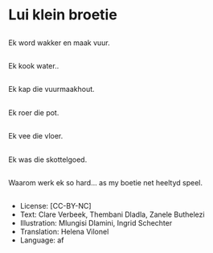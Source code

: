 # Lui klein broetie

##
Ek word wakker en maak vuur.

##
Ek kook water..

##
Ek kap die vuurmaakhout.

##
Ek roer die pot.

##
Ek vee die vloer.

##
Ek was die skottelgoed.

##
Waarom werk ek so hard... as my boetie net heeltyd speel.

##
* License: [CC-BY-NC]
* Text: Clare Verbeek, Thembani Dladla, Zanele Buthelezi
* Illustration: Mlungisi Dlamini, Ingrid Schechter
* Translation: Helena Vilonel
* Language: af
